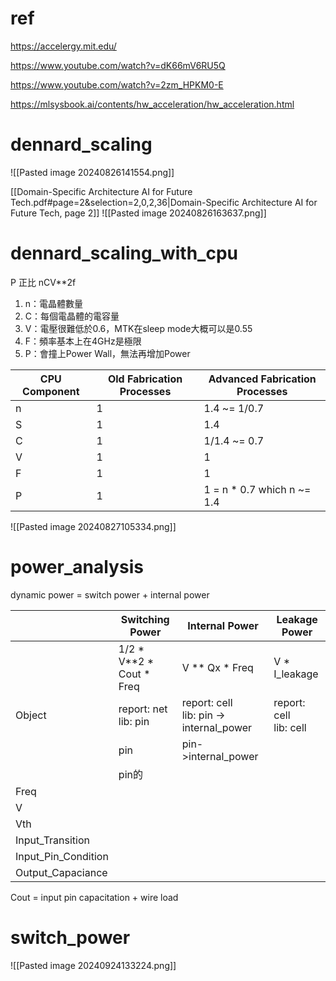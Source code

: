 # ref
https://accelergy.mit.edu/

https://www.youtube.com/watch?v=dK66mV6RU5Q

https://www.youtube.com/watch?v=2zm_HPKM0-E

https://mlsysbook.ai/contents/hw_acceleration/hw_acceleration.html
# dennard_scaling

![[Pasted image 20240826141554.png]]

[[Domain-Specific Architecture AI for Future Tech.pdf#page=2&selection=2,0,2,36|Domain-Specific Architecture AI for Future Tech, page 2]]
![[Pasted image 20240826163637.png]]
# dennard_scaling_with_cpu

P 正比 nCV\*\*2f
1. n：電晶體數量
2. C：每個電晶體的電容量
3. V：電壓很難低於0.6，MTK在sleep mode大概可以是0.55
4. F：頻率基本上在4GHz是極限
5. P：會撞上Power Wall，無法再增加Power

| CPU Component | Old Fabrication Processes | Advanced Fabrication Processes |
| ------------- | ------------------------- | ------------------------------ |
| n             | 1                         | 1.4 ~= 1/0.7                   |
| S             | 1                         | 1.4                            |
| C             | 1                         | 1/1.4 ~= 0.7                   |
| V             | 1                         | 1                              |
| F             | 1                         | 1                              |
| P             | 1                         | 1 = n * 0.7 which n ~= 1.4     |

![[Pasted image 20240827105334.png]]
# power_analysis

dynamic power = switch power + internal power

|                     | Switching Power              | Internal Power                             | Leakage Power             |
| ------------------- | ---------------------------- | ------------------------------------------ | ------------------------- |
|                     | 1/2 \* V\*\*2 * Cout \* Freq | V \*\* Qx * Freq                           | V \* I_leakage            |
| Object              | report: net<br>lib: pin      | report: cell<br>lib: pin -> internal_power | report: cell<br>lib: cell |
|                     | pin                          | pin->internal_power                        |                           |
|                     | pin的                         |                                            |                           |
| Freq                |                              |                                            |                           |
| V                   |                              |                                            |                           |
| Vth                 |                              |                                            |                           |
| Input_Transition    |                              |                                            |                           |
| Input_Pin_Condition |                              |                                            |                           |
| Output_Capaciance   |                              |                                            |                           |

Cout = input pin capacitation + wire load

# switch_power

![[Pasted image 20240924133224.png]]